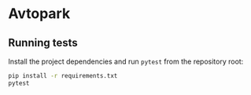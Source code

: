 # Avtopark

## Running tests

Install the project dependencies and run `pytest` from the repository root:

```bash
pip install -r requirements.txt
pytest
```

